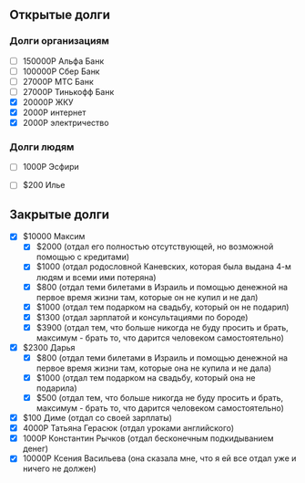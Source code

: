 ## Открытые долги
### Долги организациям
- [ ] 150000Р Альфа Банк
- [ ] 100000Р Сбер Банк
- [ ] 27000Р МТС Банк
- [ ] 27000Р Тинькофф Банк
- [x] 20000Р ЖКУ
- [x] 2000Р интернет
- [x] 2000Р электричество

### Долги людям
- [ ] 1000Р Эсфири
- [ ] $200 Илье


## Закрытые долги
- [x]  $10000 Максим
	- [x] $2000 (отдал его полностью отсутствующей, но возможной помощью с кредитами)
	- [x] $1000 (отдал родословной Каневских, которая была выдана 4-м людям и всеми ими потеряна)
	- [x] $800 (отдал теми билетами в Израиль и помощью денежной на первое время жизни там, которые он не купил и не дал)
	- [x] $1000 (отдал тем подарком на свадьбу, который он не подарил)
	- [x] $1300 (отдал зарплатой и консультациями по бороде)
	- [x] $3900 (отдал тем, что больше никогда не буду просить и брать, максимум - брать то, что дарится человеком самостоятельно)
- [x] $2300 Дарья
	- [x] $800 (отдал теми билетами в Израиль и помощью денежной на первое время жизни там, которые она не купила и не дала)
	- [x] $1000 (отдал тем подарком на свадьбу, который она не подарила)
	- [x] $500 (отдал тем, что больше никогда не буду просить и брать, максимум - брать то, что дарится человеком самостоятельно)
- [x] $100 Диме (отдал со своей зарплаты)
- [x] 4000Р Татьяна Герасюк (отдал уроками английского)
- [x] 1000Р Константин Рычков (отдал бесконечным подкидыванием денег)
- [x] 10000Р Ксения Васильева (она сказала мне, что я ей все отдал уже и ничего не должен)